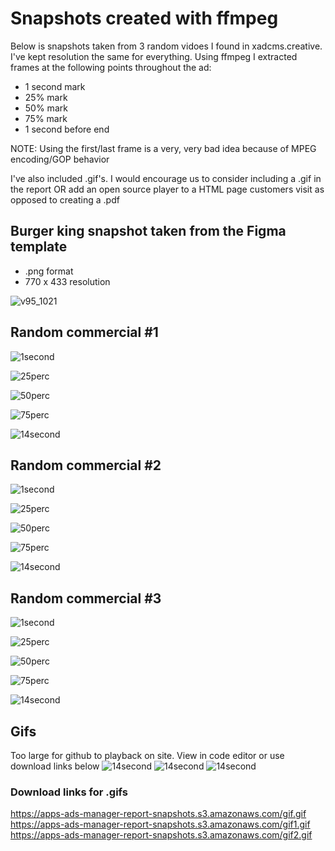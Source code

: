 # Snapshots created with ffmpeg
Below is snapshots taken from 3 random vidoes I found in xadcms.creative.  I've kept
resolution the same for everything.  Using ffmpeg I extracted frames at the following points throughout the ad:
- 1 second mark
- 25% mark
- 50% mark
- 75% mark
- 1 second before end

NOTE: Using the first/last frame is a very, very bad idea because of MPEG encoding/GOP behavior

I've also included .gif's.  I would encourage us to consider including a .gif in the
report OR add an open source player to a HTML page customers visit as opposed to creating a .pdf


## Burger king snapshot taken from the Figma template

- .png format
- 770 x 433 resolution
 
![v95_1021](https://user-images.githubusercontent.com/88738613/141384842-cabb4662-c10e-4900-bf03-285284ead29f.png)

## Random commercial #1 

![1second](https://user-images.githubusercontent.com/88738613/141387680-beeaca68-040d-4fcc-a94e-efd37834a0a7.jpg)

![25perc](https://user-images.githubusercontent.com/88738613/141387958-93a2672c-1363-446e-bc8f-8415b4c7e4b3.jpg)

![50perc](https://user-images.githubusercontent.com/88738613/141388051-956dd02a-03bc-4497-9e6a-39bd79be947b.jpg)

![75perc](https://user-images.githubusercontent.com/88738613/141388062-1ee41521-735d-45ca-8eda-76991f04f4c4.jpg)

![14second](https://user-images.githubusercontent.com/88738613/141387631-4b647453-3e87-4767-8425-949e0c86f80d.jpg)



## Random commercial #2 

![1second](https://user-images.githubusercontent.com/88738613/141388420-fbaddc3c-85f1-4bf6-937f-148c03feaf05.jpg)

![25perc](https://user-images.githubusercontent.com/88738613/141388431-9c656f65-fc6b-413b-92db-6cdffc1acf81.jpg)

![50perc](https://user-images.githubusercontent.com/88738613/141388442-d77b420d-185c-41ab-9286-402caa0ae478.jpg)

![75perc](https://user-images.githubusercontent.com/88738613/141388459-1be79db6-4506-4cd1-adb4-8eda70b0e05a.jpg)

![14second](https://user-images.githubusercontent.com/88738613/141388466-26fb1f06-8bd8-42ff-b3c1-5c26d622c89b.jpg)



## Random commercial #3

![1second](https://user-images.githubusercontent.com/88738613/141388849-190eeaec-3011-4b7f-b166-84edc6d808a0.jpg)

![25perc](https://user-images.githubusercontent.com/88738613/141388857-c49b909d-6b17-4954-91da-ece29bbdcc18.jpg)

![50perc](https://user-images.githubusercontent.com/88738613/141388863-aac3d13b-6fb4-48b4-9973-9473adff4104.jpg)

![75perc](https://user-images.githubusercontent.com/88738613/141388880-c06f2469-2cea-4307-8f36-b0ef4a61c624.jpg)

![14second](https://user-images.githubusercontent.com/88738613/141388927-87a697e8-269d-4a1c-8787-7740c309c4a6.jpg)

## Gifs

Too large for github to playback on site.  View in code editor or use download links below
![14second](https://apps-ads-manager-report-snapshots.s3.amazonaws.com/gif2.gif)
![14second](https://apps-ads-manager-report-snapshots.s3.amazonaws.com/gif1.gif)
![14second](https://apps-ads-manager-report-snapshots.s3.amazonaws.com/gif.gif)

### Download links for .gifs
https://apps-ads-manager-report-snapshots.s3.amazonaws.com/gif.gif
https://apps-ads-manager-report-snapshots.s3.amazonaws.com/gif1.gif
https://apps-ads-manager-report-snapshots.s3.amazonaws.com/gif2.gif
